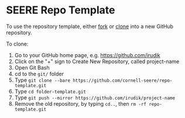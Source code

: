 # SEERE Repo Template

To use the repository template, either [fork](https://help.github.com/articles/fork-a-repo/) or [clone](https://help.github.com/articles/duplicating-a-repository/) into a new GitHub repository.

To clone:
1. Go to your GitHub home page, e.g. https://github.com/irudik
2. Click on the "+" sign to Create New Repository, called project-name
3. Open Git Bash
4. cd to the `git/` folder
5. Type `git clone --bare https://github.com/cornell-seere/repo-template.git`
6. Type `cd folder-template.git`
7. Type `git push --mirror https://github.com/irudik/project-name`
8. Remove the old repository, by typing `cd..`, then `rm -rf repo-template.git`
